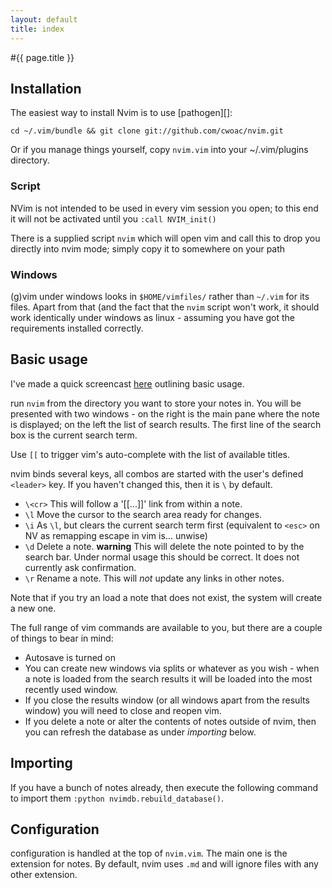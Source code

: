```yaml
---
layout: default
title: index
---
```


#{{ page.title }}

## Installation
The easiest way to install Nvim is to use [pathogen][]:

````
cd ~/.vim/bundle && git clone git://github.com/cwoac/nvim.git
````

Or if you manage things yourself, copy `nvim.vim` into your ~/.vim/plugins directory.

### Script

NVim is not intended to be used in every vim session you open; to this end it will not be activated until you `:call NVIM_init()`

There is a supplied script `nvim` which will open vim and call this to drop you directly into nvim mode; simply copy it to somewhere on your path

### Windows

(g)vim under windows looks in `$HOME/vimfiles/` rather than `~/.vim` for its files. Apart from that (and the fact that the `nvim` script won't work, it should work identically under windows as linux - assuming you have got the requirements installed correctly.

## Basic usage
I've made a quick screencast [here](http://showterm.io/3668688fe06b53482da16) outlining basic usage.

run `nvim` from the directory you want to store your notes in. You will be presented with two windows - on the right is the main pane where the note is displayed; on the left the list of search results.
The first line of the search box is the current search term.

Use `[[` to trigger vim's auto-complete with the list of available titles.

nvim binds several keys, all combos are started with the user's defined `<leader>` key. If you haven't changed this, then it is `\` by default.

* `\<cr>`  This will follow a '[[...]]' link from within a note.
* `\l` Move the cursor to the search area ready for changes.
* `\i` As `\l`, but clears the current search term first (equivalent to `<esc>` on NV as remapping escape in vim is... unwise)
* `\d` Delete a note. **warning** This will delete the note pointed to by the search bar. Under normal usage this should be correct. 
 It does not currently ask confirmation.
* `\r` Rename a note. This will *not* update any links in other notes.


Note that if you try an load a note that does not exist, the system will create a new one.

The full range of vim commands are available to you, but there are a couple of things to bear in mind:

* Autosave is turned on
* You can create new windows via splits or whatever as you wish - when a note is loaded from the search results it will be loaded into the most recently used window.
* If you close the results window (or all windows apart from the results window) you will need to close and reopen vim.
* If you delete a note or alter the contents of notes outside of nvim, then you can refresh the database as under _importing_ below.

## Importing
If you have a bunch of notes already, then execute the following command to import them `:python nvimdb.rebuild_database()`. 

## Configuration
configuration is handled at the top of `nvim.vim`. The main one is the extension for notes. By default, nvim uses `.md` and will ignore files with any other extension.

